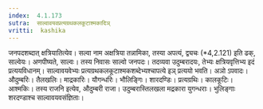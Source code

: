 ```yaml
---
index:  4.1.173
sutra:  साल्वावयवप्रत्यग्रथकलकूटाश्मकादिञ्
vritti:  kashika 
---
```


जनपदशब्दात् क्षत्रियातित्येव। सल्वा नाम अक्षत्रिया तन्नामिका, तस्या अपत्यं, द्व्यचः (*4,2.121) इति ढक्, साल्वेयः। अणपीष्यते, साल्वः। तस्य निवासः साल्वो जनपदः। तदव्यवा उदुम्बरादयः, तेभ्यः क्षत्रियवृत्तिभ्य इदं प्रत्ययविधानम्। साल्वावयवेभ्यः प्रत्यग्रथकलकूटाश्मकशब्देभ्यश्चापत्ये इञ् प्रत्ययो भवति। अञो ऽपवादः। औदुम्बरिः। तैलखलिः। माद्रकारिः। यौगन्धरिः। भौलिङ्गिः। शारदण्डिः। प्रत्यग्रथिः। कालकूटिः। आश्मकिः। तस्य राजनि इत्येव, औदुम्बरी राजा। उदुम्बरास्तिलखला मद्रकारा युगन्धराः। भुलिङ्गाः शरदण्डाश्च साल्वावयवसंज्ञिताः।

